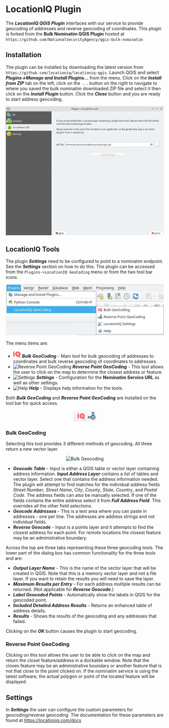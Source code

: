 # LocationIQ Plugin

The ***LocationIQ QGIS Plugin*** interfaces with our service to provide geocoding of addresses and reverse geocoding of coordinates. This plugin is forked from the **Bulk Nominatim QGIS Plugin** hosted at `https://github.com/NationalSecurityAgency/qgis-bulk-nominatim`

## Installation
The plugin can be installed by downloading the latest version from `https://github.com/locationiq/locationiq-qgis`. Launch QGIS and select ***Plugins->Manage and Install Plugins...*** from the menu. Click on the ***Install from ZIP*** tab on the left, click on the `...` button on the right to navigate to where you saved the bulk nominatim downloaded ZIP file and select it then click on the ***Install Plugin*** button. Click the ***Close*** button and you are ready to start address geocoding.

<div style="text-align:center"><img src="doc/install.jpg" alt="Installing Plugin"></div>


## LocationIQ Tools

The plugin ***Settings*** need to be configured to point to a nominatim endpoint. See the ***Settings*** section on how to do this. The plugin can be accessed from the `Plugins->LocationIQ GeoCoding` menu or from the two tool bar icons.

<div style="text-align:center"><img src="doc/menu.jpg" alt="Nominatim GeoCoding"></div>

The menu items are:

* <img src="images/icon.png" alt="Bulk GeoCoding" width="24" height="24"> ***Bulk GeoCoding*** - Main tool for bulk geocoding of addresses to coordinates and bulk reverse geocoding of coordinates to addresses.
* <img src="images/reverse.png" alt="Reverse Point GeoCoding" width="24" height="24"> ***Reverse Point GeoCoding*** - This tool allows the user to click on the map to determine the closest address or feature.
* <img src="images/settings.png" alt="Settings"> ***Settings*** - Configuration for the **Nominatim Service URL** as well as other settings.
* <img src="images/help.png" alt="Help"> ***Help*** - Displays help information for the tools.

Both ***Bulk GeoCoding*** and ***Reverse Point GeoCoding*** are installed on the tool bar for quick access.

<div style="text-align:center"><img src="doc/toolbar.jpg" alt="Toolbar"></div>

### Bulk GeoCoding

Selecting this tool provides 3 different methods of geocoding. All three return a new vector layer.

<div style="text-align:center"><img src="doc/bulk-geocoding.jpg" alt="Bulk Geocoding"></div>

* ***Geocode Table*** - Input is either a QGIS table or vector layer containing address information. ***Input Address Layer*** contains a list of tables and vector layer. Select one that contains the address information needed. The plugin will attempt to find matches for the individual address fields *Street Number*, *Street Name*, *City*, *County*, *State*, *Country*, and *Postal Code*. The address fields can also be manually selected. If one of the fields contains the entire address select it from ***Full Address Field***. This overrides all the other field selections.
* ***Geocode Addresses*** - This is a text area where you can paste in addresses - one per line. The addresses are address strings and not individual fields.
* ***Reverse Geocode*** - Input is a points layer and it attempts to find the closest address for each point. For remote locations the closest feature may be an administrative boundary.

Across the top are three tabs representing these three geocoding tools. The lower part of the dialog box has common functionality for the three tools and are:

* ***Output Layer Name*** - This is the name of the vector layer that will be created in QGIS. Note that this is a memory vector layer and not a file layer. If you want to retain the results you will need to save the layer.
* ***Maximum Results per Entry*** - For each address multiple results can be returned. (Not applicable for ***Reverse Geocode***.)
* ***Label Geocoded Points*** - Automatically show the labels in QGIS for the geocoded point.
* ***Included Detailed Address Results*** - Returns an enhanced table of address details.
* ***Results*** - Shows the results of the geocoding and any addresses that failed.

Clicking on the ***OK*** button causes the plugin to start geocoding.

### Reverse Point GeoCoding
Clicking on this tool allows the user to be able to click on the map and return the closet feature/address in a dockable window. Note that the closes feature may be an administrative boundary or another feature that is not that close to the point clicked on. If the nominatim service is using the latest software, the actual polygon or point of the located feature will be displayed.

## Settings
In ***Settings*** the user can configure the custom parameters for geocoding/reverse geocoding. The documentation for these parameters are found at https://locationiq.com/docs
